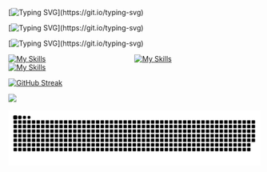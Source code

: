 [![Typing SVG](https://readme-typing-svg.demolab.com?font=Fira+Code&size=30&pause=500&color=FA6D95&center=true&vCenter=true&width=435&lines=%F0%9F%91%8B%F0%9F%8F%BB+Hello+World!)](https://git.io/typing-svg)

[![Typing SVG](https://readme-typing-svg.demolab.com?font=Fira+Code&size=25&pause=500&color=78D9F9&center=true&vCenter=true&width=435&lines=%F0%9F%92%BB+Estudiante+de+Full-Stack+Developer.)](https://git.io/typing-svg)

[![Typing SVG](https://readme-typing-svg.demolab.com?font=Fira+Code&pause=500&color=E0E0DD&center=true&vCenter=true&multiline=true&width=435&lines=%F0%9F%8E%AE+Apasionado+por+los+videojuegos.;%F0%9F%92%AC+Me+gusta+la+filosof%C3%ADa.;%F0%9F%94%AD+Amante+de+la+astronom%C3%ADa.)](https://git.io/typing-svg)

[![My Skills](https://skillicons.dev/icons?i=linkedin)](https://www.linkedin.com/in/sommafederico1/)                                             [![My Skills](https://skillicons.dev/icons?i=instagram)](https://www.instagram.com/somma.federico/)‍‍‍‍‍‍‍‍‍‍                                             [![My Skills](https://skillicons.dev/icons?i=twitter)](https://twitter.com/sommafeder1co)

[![GitHub Streak](https://streak-stats.demolab.com?user=fAEDKAN&theme=dracula&hide_border=true&border_radius=2.5&date_format=j%20M%5B%20Y%5D)](https://git.io/streak-stats)

![](https://komarev.com/ghpvc/?username=fAEDKAN&style=for-the-badge&color=fa6d95)

![Snake animation](https://github.com/fAEDKAN/fAEDKAN/blob/output/github-contribution-grid-snake.svg)
